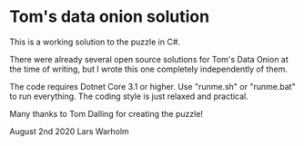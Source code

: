 # Tom's data onion solution

This is a working solution to the puzzle in C#. 

There were already several open source solutions for Tom's Data Onion at the time of writing, but I wrote this one completely independently of them.

The code requires Dotnet Core 3.1 or higher. Use "runme.sh" or "runme.bat" to run everything. The coding style is just relaxed and practical.

Many thanks to Tom Dalling for creating the puzzle!

August 2nd 2020
Lars Warholm